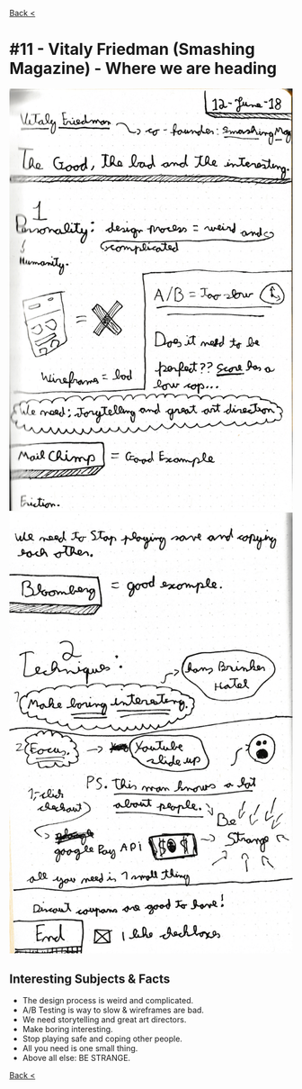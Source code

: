 [Back <](../README.md)

# #11 - Vitaly Friedman (Smashing Magazine) - Where we are heading

![](../images/vitaly-friedman-1.png)
![](../images/vitaly-friedman-2.png)

## Interesting Subjects & Facts

- The design process is weird and complicated.
- A/B Testing is way to slow & wireframes are bad.
- We need storytelling and great art directors.
- Make boring interesting.
- Stop playing safe and coping other people.
- All you need is one small thing.
- Above all else: BE STRANGE.

[Back <](../README.md)
